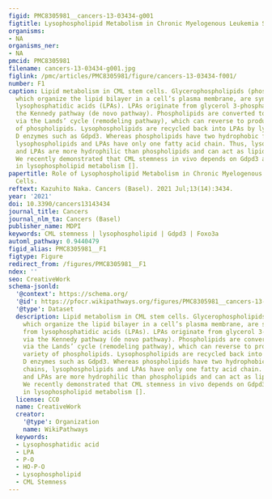 ```yaml
---
figid: PMC8305981__cancers-13-03434-g001
figtitle: Lysophospholipid Metabolism in Chronic Myelogenous Leukemia Stem Cells
organisms:
- NA
organisms_ner:
- NA
pmcid: PMC8305981
filename: cancers-13-03434-g001.jpg
figlink: /pmc/articles/PMC8305981/figure/cancers-13-03434-f001/
number: F1
caption: Lipid metabolism in CML stem cells. Glycerophospholipids (phospholipids),
  which organize the lipid bilayer in a cell’s plasma membrane, are synthesized from
  lysophosphatidic acids (LPAs). LPAs originate from glycerol 3-phosphate (G3P) via
  the Kennedy pathway (de novo pathway). Phospholipids are converted to lysophospholipids
  via the Lands’ cycle (remodeling pathway), which can reverse to produce a wide variety
  of phospholipids. Lysophospholipids are recycled back into LPAs by lysophospholipase
  D enzymes such as Gdpd3. Whereas phospholipids have two hydrophobic fatty acid chains,
  lysophospholipids and LPAs have only one fatty acid chain. Thus, lysophospholipids
  and LPAs are more hydrophilic than phospholipids and can act as lipid second messengers.
  We recently demonstrated that CML stemness in vivo depends on Gdpd3 and its function
  in lysophospholipid metabolism [].
papertitle: Role of Lysophospholipid Metabolism in Chronic Myelogenous Leukemia Stem
  Cells.
reftext: Kazuhito Naka. Cancers (Basel). 2021 Jul;13(14):3434.
year: '2021'
doi: 10.3390/cancers13143434
journal_title: Cancers
journal_nlm_ta: Cancers (Basel)
publisher_name: MDPI
keywords: CML stemness | lysophospholipid | Gdpd3 | Foxo3a
automl_pathway: 0.9440479
figid_alias: PMC8305981__F1
figtype: Figure
redirect_from: /figures/PMC8305981__F1
ndex: ''
seo: CreativeWork
schema-jsonld:
  '@context': https://schema.org/
  '@id': https://pfocr.wikipathways.org/figures/PMC8305981__cancers-13-03434-g001.html
  '@type': Dataset
  description: Lipid metabolism in CML stem cells. Glycerophospholipids (phospholipids),
    which organize the lipid bilayer in a cell’s plasma membrane, are synthesized
    from lysophosphatidic acids (LPAs). LPAs originate from glycerol 3-phosphate (G3P)
    via the Kennedy pathway (de novo pathway). Phospholipids are converted to lysophospholipids
    via the Lands’ cycle (remodeling pathway), which can reverse to produce a wide
    variety of phospholipids. Lysophospholipids are recycled back into LPAs by lysophospholipase
    D enzymes such as Gdpd3. Whereas phospholipids have two hydrophobic fatty acid
    chains, lysophospholipids and LPAs have only one fatty acid chain. Thus, lysophospholipids
    and LPAs are more hydrophilic than phospholipids and can act as lipid second messengers.
    We recently demonstrated that CML stemness in vivo depends on Gdpd3 and its function
    in lysophospholipid metabolism [].
  license: CC0
  name: CreativeWork
  creator:
    '@type': Organization
    name: WikiPathways
  keywords:
  - Lysophosphatidic acid
  - LPA
  - P-O
  - HO-P-O
  - Lysophospholipid
  - CML Stemness
---
```

